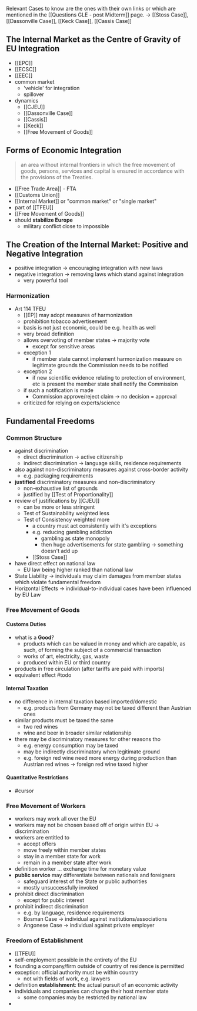 Relevant Cases to know are the ones with their own links or which are mentioned in the [[Questions GLE - post Midterm]] page.
-> [[Stoss Case]], [[Dassonville Case]], [[Keck Case]], [[Cassis Case]]

## The Internal Market as the Centre of Gravity of EU Integration
- [[EPC]]
- [[ECSC]]
- [[EEC]]
- common market
	- 'vehicle' for integration
	- spillover
- dynamics
	- [[CJEU]]
	- [[Dassonville Case]]
	- [[Cassis]]
	- [[Keck]]
	- [[Free Movement of Goods]]
## Forms of Economic Integration
>an area without internal frontiers in which the free movement of goods, persons, services and capital is ensured in accordance with the provisions of the Treaties.
- [[Free Trade Area]] - FTA
- [[Customs Union]]
- [[Internal Market]] or "common market" or "single market"
- part of [[TFEU]]
- [[Free Movement of Goods]]
- should **stabilize Europe**
	- military conflict close to impossible
## The Creation of the Internal Market: Positive and Negative Integration 
- positive integration -> encouraging integration with new laws
- negative integration -> removing laws which stand against integration
	- very powerful tool
### Harmonization
- Art 114 TFEU
	- [[EP]] may adopt measures of harmonization
	- prohibition tobacco advertisement
	- basis is not just economic, could be e.g. health as well
	- very broad definition
	- allows overvoting of member states -> majority vote
		- except for sensitive areas
	- exception 1
		- if member state cannot implement harmonization measure on legitimate grounds the Commission needs to be notified
	- exception 2
		- if new scientific evidence relating to protection of environment, etc is present the member state shall notify the Commission
	- if such a notification is made
		- Commission approve/reject claim -> no decision = approval
	- criticized for relying on experts/science 
## Fundamental Freedoms
### Common Structure
- against discrimination
	- direct discrimination -> active citizenship
	- indirect discrimination -> language skills, residence requirements
- also against non-discriminatory measures against cross-border activity
	- e.g. packaging requirements
- **justified** discriminatory measures and non-discriminatory
	- non-exhaustive list of grounds
	- justified by [[Test of Proportionality]]
- review of justifications by [[CJEU]]
	- can be more or less stringent
	- Test of Sustainability weighted less
	- Test of Consistency weighted more
		- a country must act consistently with it's exceptions
		- e.g. reducing gambling addiction
			- gambling as state monopoly
			- then huge advertisements for state gambling
				-> something doesn't add up
		- [[Stoss Case]]
- have direct effect on national law
	- EU law being higher ranked than national law
- State Liability -> individuals may claim damages from member states which violate fundamental freedom
- Horizontal Effects -> individual-to-individual cases have been influenced by EU Law

### Free Movement of Goods
#### Customs Duties
- what is a **Good**?
	- products which can be valued in money and which are capable, as such, of forming the subject of a commercial transaction
	- works of art, electricity, gas, waste
	- produced within EU or third country
- products in free circulation (after tariffs are paid with imports)
- equivalent effect #todo
#### Internal Taxation
- no difference in internal taxation based imported/domestic
	- e.g. products from Germany may not be taxed different than Austrian ones
- similar products must be taxed the same
	- two red wines 
	- wine and beer in broader similar relationship
- there may be discriminatory measures for other reasons tho
	- e.g. energy consumption may be taxed
	- may be indirectly discriminatory when legitimate ground
	- e.g. foreign red wine need more energy during production than Austrian red wines -> foreign red wine taxed higher
#### Quantitative Restrictions
- #cursor


### Free Movement of Workers
- workers may work all over the EU
- workers may not be chosen based off of origin within EU -> discrimination
- workers are entitled to
	- accept offers
	- move freely within member states
	- stay in a member state for work
	- remain in a member state after work
- definition worker ... exchange time for monetary value
- **public service** may differentiate between nationals and foreigners
	- safeguard interest of the State or public authorities
	- mostly unsuccessfully invoked
- prohibit direct discrimination
	- except for public interest
- prohibit indirect discrimination
	- e.g. by language, residence requirements
	- Bosman Case -> individual against institutions/associations
	- Angonese Case -> individual against private employer

### Freedom of Establishment
- [[TFEU]]
- self-employment possible in the entirety of the EU
- founding a company/firm outside of country of residence is permitted
- exception: official authority must be within country
	- not with fields of work, e.g. lawyers
- definition **establishment**: the actual pursuit of an economic activity
- individuals and companies can change their host member state
	- some companies may be restricted by national law 
- 